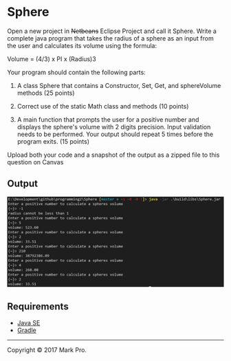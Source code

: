 # Sphere

Open a new project in ~~Netbeans~~ Eclipse Project and call it Sphere. Write a complete java program that takes the radius of a sphere as an input from the user and calculates its volume using the formula:

Volume = (4/3) x PI x (Radius)3

Your program should contain the following parts:

1. A class Sphere that contains a Constructor, Set, Get, and sphereVolume methods (25 points)

2. Correct use of the static Math class and methods (10 points)

3. A main function that prompts the user for a positive number and displays the sphere's volume with 2 digits precision. Input validation needs to be performed. Your output should repeat 5 times before the program exits. (15 points)

Upload both your code and a snapshot of the output as a zipped file to this question on Canvas

## Output

![output](output.PNG)

## Requirements

- [Java SE](http://www.oracle.com/technetwork/java/javase/overview)
- [Gradle](http://www.gradle.org)

---

Copyright &copy; 2017 Mark Pro.
